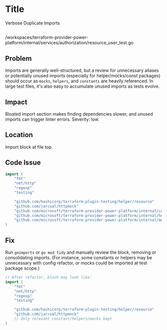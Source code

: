 # Title

Verbose Duplicate Imports

##

/workspaces/terraform-provider-power-platform/internal/services/authorization/resource_user_test.go

## Problem

Imports are generally well-structured, but a review for unnecessary aliases or potentially unused imports (especially for helper/mocks/const packages) should occur as `mocks`, `helpers`, and `constants` are heavily referenced. In large test files, it's also easy to accumulate unused imports as tests evolve.

## Impact

Bloated import section makes finding dependencies slower, and unused imports can trigger linter errors. Severity: low.

## Location

Import block at file top.

## Code Issue

```go
import (
    "fmt"
    "net/http"
    "regexp"
    "testing"

    "github.com/hashicorp/terraform-plugin-testing/helper/resource"
    "github.com/jarcoal/httpmock"
    "github.com/microsoft/terraform-provider-power-platform/internal/constants"
    "github.com/microsoft/terraform-provider-power-platform/internal/helpers"
    "github.com/microsoft/terraform-provider-power-platform/internal/mocks"
)
```

## Fix

Run `goimports` or `go mod tidy` and manually review the block, removing or consolidating imports. (For instance, some constants or helpers may be unnecessary with config refactor, or mocks could be imported at test package scope.)

```go
// After refactor, block may look like:
import (
    "fmt"
    "net/http"
    "regexp"
    "testing"

    "github.com/hashicorp/terraform-plugin-testing/helper/resource"
    "github.com/jarcoal/httpmock"
    // Only relevant constant/helpers/mocks kept
)
```
